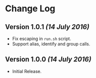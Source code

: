 Change Log
==========

Version 1.0.1 *(14 July 2016)*
-----------------------------
 * Fix escaping in `run.sh` script.
 * Support alias, identify and group calls.

Version 1.0.0 *(14 July 2016)*
-----------------------------
 * Initial Release.
